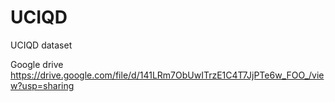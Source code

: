 # UCIQD
UCIQD dataset

Google drive
https://drive.google.com/file/d/141LRm7ObUwITrzE1C4T7JjPTe6w_FOO_/view?usp=sharing

